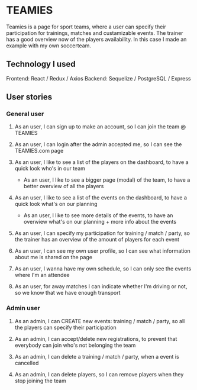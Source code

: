 # TEAMIES

Teamies is a page for sport teams, where a user can specify their participation for trainings, matches and custamizable events. The trainer has a good overview now of the players availability. In this case I made an example with my own soccerteam.

## Technology I used

Frontend: React / Redux / Axios
Backend: Sequelize / PostgreSQL / Express

## User stories

### General user

1. As an user, I can sign up to make an account, so I can join the team @ TEAMIES

2. As an user, I can login after the admin accepted me, so I can see the TEAMIES.com page

3. As an user, I like to see a list of the players on the dashboard, to have a quick look who's in our team

   - As an user, I like to see a bigger page (modal) of the team, to have a better overview of all the players

4. As an user, I like to see a list of the events on the dashboard, to have a quick look what's on our planning

   - As an user, I like to see more details of the events, to have an overwiew what's on our planning + more info about the events

5. As an user, I can specify my participation for training / match / party, so the trainer has an overview of the amount of players for each event

6. As an user, I can see my own user profile, so I can see what information about me is shared on the page

7. As an user, I wanna have my own schedule, so I can only see the events where I'm an attendee

8. As an user, for away matches I can indicate whether I'm driving or not, so we know that we have enough transport

### Admin user

1. As an admin, I can CREATE new events: training / match / party, so all the players can specify their participation

2. As an admin, I can accept/delete new registrations, to prevent that everybody can join who's not belonging the team

3. As an admin, I can delete a training / match / party, when a event is cancelled

4. As an admin, I can delete players, so I can remove players when they stop joining the team
